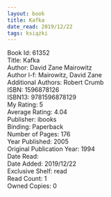 ```yaml
---
layout: book
title: Kafka
date_read: 2019/12/22
tags: książki
---
```


Book Id: 61352<br />
Title: Kafka<br />
Author: David Zane Mairowitz<br />
Author l-f: Mairowitz, David Zane<br />
Additional Authors: Robert Crumb<br />
ISBN: 1596878126<br />
ISBN13: 9781596878129<br />
My Rating: 5<br />
Average Rating: 4.04<br />
Publisher: ibooks<br />
Binding: Paperback<br />
Number of Pages: 176<br />
Year Published: 2005<br />
Original Publication Year: 1994<br />
Date Read: <br />
Date Added: 2019/12/22<br />
Exclusive Shelf: read<br />
Read Count: 1<br />
Owned Copies: 0<br />



